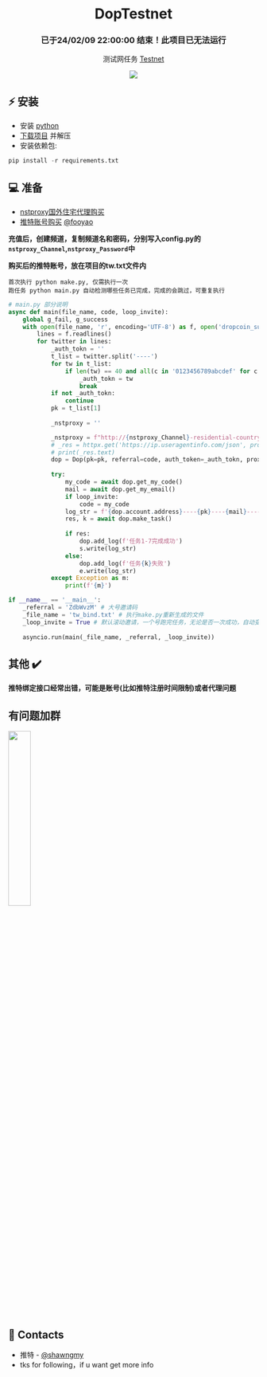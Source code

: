 <h1 align="center">DopTestnet</h1>
<h3 align="center" class="red;">已于24/02/09 22:00:00 结束！此项目已无法运行</h3>
<p align="center">测试网任务  <a href="https://doptest.dop.org?id=ZdbWvzM">Testnet</a></p>
<p align="center">
<img src="https://img.shields.io/badge/python-3670A0?style=for-the-badge&logo=python&logoColor=ffdd54">
</p>

## ⚡ 安装
+ 安装 [python](https://www.google.com/search?client=opera&q=how+install+python)
+ [下载项目](https://sites.northwestern.edu/researchcomputing/resources/downloading-from-github) 并解压
+ 安装依赖包:
```python
pip install -r requirements.txt
```

## 💻 准备
+ [nstproxy国外住宅代理购买](https://app.nstproxy.com/register?i=EM00Pe)
+ [推特账号购买](https://hdd.cm) [@fooyao](https://twitter.com/fooyao)

**充值后，创建频道，复制频道名和密码，分别写入config.py的```nstproxy_Channel```,```nstproxy_Password```中**

**购买后的推特账号，放在项目的tw.txt文件内**

```
首次执行 python make.py, 仅需执行一次
跑任务 python main.py 自动检测哪些任务已完成，完成的会跳过，可重复执行
```
```python
# main.py 部分说明
async def main(file_name, code, loop_invite):
    global g_fail, g_success
    with open(file_name, 'r', encoding='UTF-8') as f, open('dropcoin_success.txt', 'a') as s, open('dropcoin_error.txt', 'a') as e, open('my.txt', 'a') as z:  # eth----auth_token
        lines = f.readlines()
        for twitter in lines:
            _auth_tokn = ''
            t_list = twitter.split('----')
            for tw in t_list:
                if len(tw) == 40 and all(c in '0123456789abcdef' for c in tw):
                    _auth_tokn = tw
                    break
            if not _auth_tokn:
                continue
            pk = t_list[1]
            
            _nstproxy = ''

            _nstproxy = f"http://{nstproxy_Channel}-residential-country_ANY-r_5m-s_BsqLCLkiVu:{nstproxy_Password}@gw-us.nstproxy.com:24125"
            # _res = httpx.get('https://ip.useragentinfo.com/json', proxies={'all://': _nstproxy})
            # print(_res.text)
            dop = Dop(pk=pk, referral=code, auth_token=_auth_tokn, proxy=_nstproxy)
            
            try:
                my_code = await dop.get_my_code()
                mail = await dop.get_my_email()
                if loop_invite:
                    code = my_code
                log_str = f'{dop.account.address}----{pk}----{mail}----{tw}----{my_code}\n'
                res, k = await dop.make_task()
                
                if res:
                    dop.add_log(f'任务1-7完成成功')
                    s.write(log_str)
                else:
                    dop.add_log(f'任务{k}失败')
                    e.write(log_str)
            except Exception as m:
                print(f'{m}')

if __name__ == '__main__':
    _referral = 'ZdbWvzM' # 大号邀请码
    _file_name = 'tw_bind.txt' # 执行make.py重新生成的文件
    _loop_invite = True # 默认滚动邀请，一个号跑完任务，无论是否一次成功，自动变成邀请人，邀请下一个号做任务，False则只用大号邀请码作为邀请人
    
    asyncio.run(main(_file_name, _referral, _loop_invite))
```

## 其他  ✔️ 
**推特绑定接口经常出错，可能是账号(比如推特注册时间限制)或者代理问题**

## 有问题加群
<img src="https://github.com/satisfywithmylife/dop/assets/30144807/d1dae58b-9924-4cd0-9384-60505e53b7d5)" width="30%">


## 📧 Contacts
+ 推特 - [@shawngmy](https://twitter.com/shawngmy)
+ tks for following，if u want get more info
